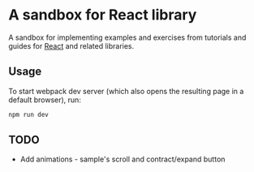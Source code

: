# A sandbox for React library

A sandbox for implementing examples and exercises from
 tutorials and guides for [React](https://reactjs.org/)
  and related libraries.

## Usage

To start webpack dev server (which also opens the resulting page in a default browser), run:

```sh
npm run dev
```

## TODO

* Add animations - sample's scroll and contract/expand button
